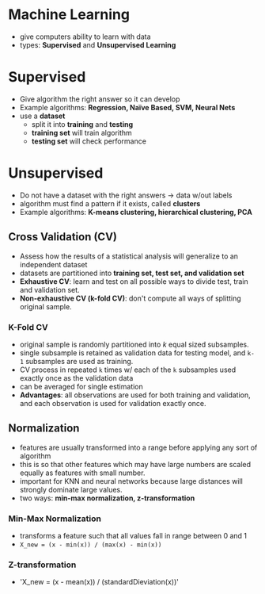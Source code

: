 # Machine Learning
- give computers ability to learn with data
- types: __Supervised__ and __Unsupervised Learning__

# Supervised
- Give algorithm the right answer so it can develop
- Example algorithms: __Regression, Naïve Based, SVM, Neural Nets__
- use a __dataset__
  - split it into __training__ and __testing__
  - __training set__ will train algorithm
  - __testing set__ will check performance

# Unsupervised
- Do not have a dataset with the right answers -> data w/out labels
- algorithm must find a pattern if it exists, called __clusters__
- Example algorithms: __K-means clustering, hierarchical clustering, PCA__

## Cross Validation (CV)
- Assess how the results of a statistical analysis will generalize to an independent dataset
- datasets are partitioned into __training set, test set, and validation set__
- __Exhaustive CV__: learn and test on all possible ways to divide test, train and validation set.
- __Non-exhaustive CV (k-fold CV)__: don't compute all ways of splitting original sample.

### K-Fold CV
- original sample is randomly partitioned into _k_ equal sized subsamples.
- single subsample is retained as validation data for testing model, and `k-1` subsamples are used as training.
- CV process in repeated `k` times w/ each of the `k` subsamples used exactly once as the validation data
- can be averaged for single estimation
- __Advantages__: all observations are used for both training and validation, and each observation is used for validation exactly once.

## Normalization
- features are usually transformed into a range before applying any sort of algorithm
- this is so that other features which may have large numbers are scaled equally as features with small number.
- important for KNN and neural networks because large distances will strongly dominate large values.
- two ways: __min-max normalization, z-transformation__

### Min-Max Normalization
- transforms a feature such that all values fall in range between 0 and 1
- `X_new = (x - min(x)) / (max(x) - min(x))`

### Z-transformation
- 'X_new = (x - mean(x)) / (standardDieviation(x))'
